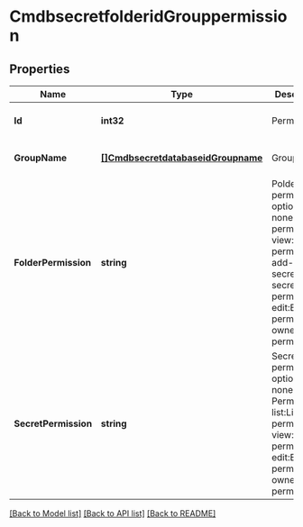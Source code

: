 # CmdbsecretfolderidGrouppermission

## Properties
Name | Type | Description | Notes
------------ | ------------- | ------------- | -------------
**Id** | **int32** | Permision ID. | [optional] [default to null]
**GroupName** | [**[]CmdbsecretdatabaseidGroupname**](cmdbsecretdatabaseid_groupname.md) | Group name. | [optional] [default to null]
**FolderPermission** | **string** | Polder permission option.    none:No permission.    view:View permission.    add-secret:Add secret permission.    edit:Edit permission.    owner:Owner permission. | [optional] [default to null]
**SecretPermission** | **string** | Secret permission option.    none:No Permissions.    list:List permission.    view:View permission.    edit:Edit permission.    owner:Owner permission. | [optional] [default to null]

[[Back to Model list]](../README.md#documentation-for-models) [[Back to API list]](../README.md#documentation-for-api-endpoints) [[Back to README]](../README.md)


